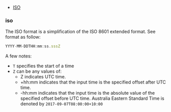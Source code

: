 * [ISO](#iso)


### iso
The ISO format is a simplification of the ISO 8601 extended format. See format as follow:
```js
YYYY-MM-DDTHH:mm:ss.sssZ
```
A few notes:
* `T` specifies the start of a time
* `Z` can be any values of:
  - Z indicates UTC time.
  - +hh:mm indicates that the input time is the specified offset after UTC time.
  - -hh:mm indicates that the input time is the absolute value of the specified offset before UTC time.
  Australia Eastern Standard Time is denoted by `2017-09-07T08:00:00+10:00` 


